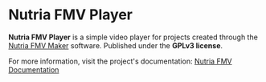 # Nutria FMV Player
 
**Nutria FMV Player** is a simple video player for projects created through the [Nutria FMV Maker](https://github.com/k-pasta/Nutria_FMV_Maker) software. Published under the **GPLv3 license**. 

For more information, visit the project's documentation: [Nutria FMV Documentation](https://rigascg.com/nutriafmvdocs/)
